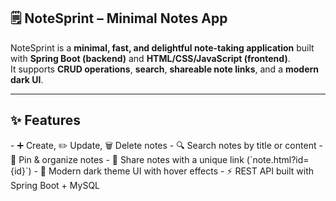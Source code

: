 <h2>🗒️ NoteSprint – Minimal Notes App</h2>

NoteSprint is a **minimal, fast, and delightful note-taking application** built with **Spring Boot (backend)** and **HTML/CSS/JavaScript (frontend)**.  
It supports **CRUD operations**, **search**, **shareable note links**, and a **modern dark UI**.

---

<h2>✨ Features</h2>
- ➕ Create, ✏️ Update, 🗑️ Delete notes
- 🔍 Search notes by title or content
- 📌 Pin & organize notes
- 🔗 Share notes with a unique link (`note.html?id={id}`)
- 🎨 Modern dark theme UI with hover effects
- ⚡ REST API built with Spring Boot + MySQL
